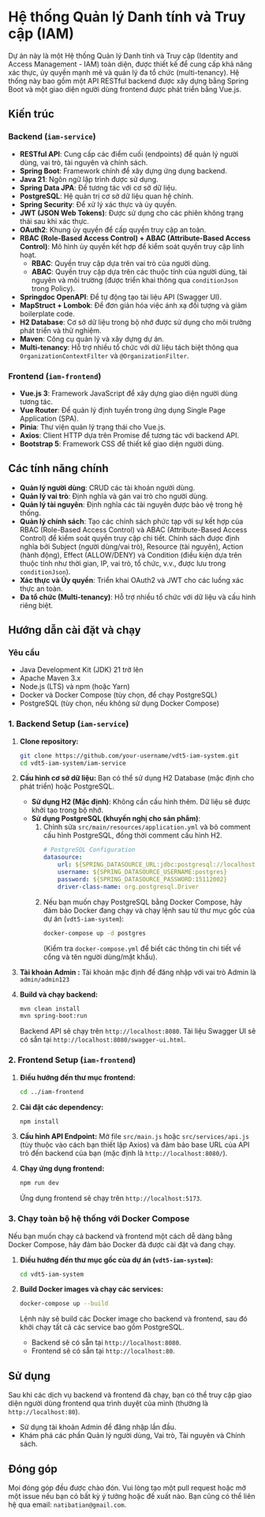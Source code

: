 # Hệ thống Quản lý Danh tính và Truy cập (IAM)

Dự án này là một Hệ thống Quản lý Danh tính và Truy cập (Identity and Access Management - IAM) toàn diện, được thiết kế để cung cấp khả năng xác thực, ủy quyền mạnh mẽ và quản lý đa tổ chức (multi-tenancy). Hệ thống này bao gồm một API RESTful backend được xây dựng bằng Spring Boot và một giao diện người dùng frontend được phát triển bằng Vue.js.

## Kiến trúc

### Backend (`iam-service`)

*   **RESTful API**: Cung cấp các điểm cuối (endpoints) để quản lý người dùng, vai trò, tài nguyên và chính sách.
*   **Spring Boot**: Framework chính để xây dựng ứng dụng backend.
*   **Java 21**: Ngôn ngữ lập trình được sử dụng.
*   **Spring Data JPA**: Để tương tác với cơ sở dữ liệu.
*   **PostgreSQL**: Hệ quản trị cơ sở dữ liệu quan hệ chính.
*   **Spring Security**: Để xử lý xác thực và ủy quyền.
*   **JWT (JSON Web Tokens)**: Được sử dụng cho các phiên không trạng thái sau khi xác thực.
*   **OAuth2**: Khung ủy quyền để cấp quyền truy cập an toàn.
*   **RBAC (Role-Based Access Control) + ABAC (Attribute-Based Access Control)**: Mô hình ủy quyền kết hợp để kiểm soát quyền truy cập linh hoạt.
    *   **RBAC**: Quyền truy cập dựa trên vai trò của người dùng.
    *   **ABAC**: Quyền truy cập dựa trên các thuộc tính của người dùng, tài nguyên và môi trường (được triển khai thông qua `conditionJson` trong Policy).
*   **Springdoc OpenAPI**: Để tự động tạo tài liệu API (Swagger UI).
*   **MapStruct + Lombok**: Để đơn giản hóa việc ánh xạ đối tượng và giảm boilerplate code.
*   **H2 Database**: Cơ sở dữ liệu trong bộ nhớ được sử dụng cho môi trường phát triển và thử nghiệm.
*   **Maven**: Công cụ quản lý và xây dựng dự án.
*   **Multi-tenancy**: Hỗ trợ nhiều tổ chức với dữ liệu tách biệt thông qua `OrganizationContextFilter` và `@OrganizationFilter`.

### Frontend (`iam-frontend`)

*   **Vue.js 3**: Framework JavaScript để xây dựng giao diện người dùng tương tác.
*   **Vue Router**: Để quản lý định tuyến trong ứng dụng Single Page Application (SPA).
*   **Pinia**: Thư viện quản lý trạng thái cho Vue.js.
*   **Axios**: Client HTTP dựa trên Promise để tương tác với backend API.
*   **Bootstrap 5**: Framework CSS để thiết kế giao diện người dùng.

## Các tính năng chính

*   **Quản lý người dùng**: CRUD các tài khoản người dùng.
*   **Quản lý vai trò**: Định nghĩa và gán vai trò cho người dùng.
*   **Quản lý tài nguyên**: Định nghĩa các tài nguyên được bảo vệ trong hệ thống.
*   **Quản lý chính sách**: Tạo các chính sách phức tạp với sự kết hợp của RBAC (Role-Based Access Control) và ABAC (Attribute-Based Access Control) để kiểm soát quyền truy cập chi tiết. Chính sách được định nghĩa bởi Subject (người dùng/vai trò), Resource (tài nguyên), Action (hành động), Effect (ALLOW/DENY) và Condition (điều kiện dựa trên thuộc tính như thời gian, IP, vai trò, tổ chức, v.v., được lưu trong `conditionJson`).
*   **Xác thực và Ủy quyền**: Triển khai OAuth2 và JWT cho các luồng xác thực an toàn.
*   **Đa tổ chức (Multi-tenancy)**: Hỗ trợ nhiều tổ chức với dữ liệu và cấu hình riêng biệt.

## Hướng dẫn cài đặt và chạy

### Yêu cầu

*   Java Development Kit (JDK) 21 trở lên
*   Apache Maven 3.x
*   Node.js (LTS) và npm (hoặc Yarn)
*   Docker và Docker Compose (tùy chọn, để chạy PostgreSQL)
*   PostgreSQL (tùy chọn, nếu không sử dụng Docker Compose)

### 1. Backend Setup (`iam-service`)

1.  **Clone repository:**
    ```bash
    git clone https://github.com/your-username/vdt5-iam-system.git
    cd vdt5-iam-system/iam-service
    ```

2.  **Cấu hình cơ sở dữ liệu:**
    Bạn có thể sử dụng H2 Database (mặc định cho phát triển) hoặc PostgreSQL.

    *   **Sử dụng H2 (Mặc định)**: Không cần cấu hình thêm. Dữ liệu sẽ được khởi tạo trong bộ nhớ.
    *   **Sử dụng PostgreSQL (khuyến nghị cho sản phẩm)**:
        1.  Chỉnh sửa `src/main/resources/application.yml` và bỏ comment cấu hình PostgreSQL, đồng thời comment cấu hình H2.
            ```yml
            # PostgreSQL Configuration
            datasource:
                url: ${SPRING_DATASOURCE_URL:jdbc:postgresql://localhost:5432/iam_db}
                username: ${SPRING_DATASOURCE_USERNAME:postgres}
                password: ${SPRING_DATASOURCE_PASSWORD:15112002}
                driver-class-name: org.postgresql.Driver
            ```
        2.  Nếu bạn muốn chạy PostgreSQL bằng Docker Compose, hãy đảm bảo Docker đang chạy và chạy lệnh sau từ thư mục gốc của dự án (`vdt5-iam-system`):
            ```bash
            docker-compose up -d postgres
            ```
            (Kiểm tra `docker-compose.yml` để biết các thông tin chi tiết về cổng và tên người dùng/mật khẩu).

3.  **Tài khoản Admin :**
    Tài khoản mặc định để đăng nhập với vai trò Admin là `admin/admin123`

4.  **Build và chạy backend:**
    ```bash
    mvn clean install
    mvn spring-boot:run
    ```
    Backend API sẽ chạy trên `http://localhost:8080`. Tài liệu Swagger UI sẽ có sẵn tại `http://localhost:8080/swagger-ui.html`.

### 2. Frontend Setup (`iam-frontend`)

1.  **Điều hướng đến thư mục frontend:**
    ```bash
    cd ../iam-frontend
    ```

2.  **Cài đặt các dependency:**
    ```bash
    npm install
    ```

3.  **Cấu hình API Endpoint:**
    Mở file `src/main.js` hoặc `src/services/api.js` (tùy thuộc vào cách bạn thiết lập Axios) và đảm bảo base URL của API trỏ đến backend của bạn (mặc định là `http://localhost:8080/`).

4.  **Chạy ứng dụng frontend:**
    ```bash
    npm run dev
    ```
    Ứng dụng frontend sẽ chạy trên `http://localhost:5173`.

### 3. Chạy toàn bộ hệ thống với Docker Compose

Nếu bạn muốn chạy cả backend và frontend một cách dễ dàng bằng Docker Compose, hãy đảm bảo Docker đã được cài đặt và đang chạy.

1.  **Điều hướng đến thư mục gốc của dự án (`vdt5-iam-system`):**
    ```bash
    cd vdt5-iam-system
    ```

2.  **Build Docker images và chạy các services:**
    ```bash
    docker-compose up --build
    ```
    Lệnh này sẽ build các Docker image cho backend và frontend, sau đó khởi chạy tất cả các service bao gồm PostgreSQL.

    *   Backend sẽ có sẵn tại `http://localhost:8080`.
    *   Frontend sẽ có sẵn tại `http://localhost:80`.

## Sử dụng

Sau khi các dịch vụ backend và frontend đã chạy, bạn có thể truy cập giao diện người dùng frontend qua trình duyệt của mình (thường là `http://localhost:80`).

*   Sử dụng tài khoản  Admin để đăng nhập lần đầu.
*   Khám phá các phần Quản lý người dùng, Vai trò, Tài nguyên và Chính sách.

## Đóng góp

Mọi đóng góp đều được chào đón. Vui lòng tạo một pull request hoặc mở một issue nếu bạn có bất kỳ ý tưởng hoặc đề xuất nào. Bạn cũng có thể liên hệ qua email: `natibatian@gmail.com`.

